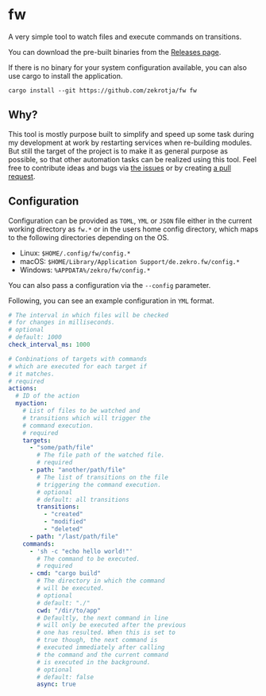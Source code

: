 # fw

A very simple tool to watch files and execute commands on transitions.

You can download the pre-built binaries from the [Releases page](https://github.com/zekroTJA/fw/releases).

If there is no binary for your system configuration available, you can also use cargo to install the application.
```
cargo install --git https://github.com/zekrotja/fw fw
```

## Why?

This tool is mostly purpose built to simplify and speed up some task during my development at work by restarting services when re-building modules. But still the target of the project is to make it as general purpose as possible, so that other automation tasks can be realized using this tool. Feel free to contribute ideas and bugs via [the issues](https://github.com/zekroTJA/fw/issues) or by creating [a pull request](https://github.com/zekroTJA/fw/compare).

## Configuration

Configuration can be provided as `TOML`, `YML` or `JSON` file either in the current working directory as `fw.*` or in the users home config directory, which maps to the following directories depending on the OS.
- Linux: `$HOME/.config/fw/config.*`
- macOS: `$HOME/Library/Application Support/de.zekro.fw/config.*`
- Windows: `%APPDATA%/zekro/fw/config.*`

You can also pass a configuration via the `--config` parameter.

Following, you can see an example configuration in `YML` format.
```yml
# The interval in which files will be checked
# for changes in milliseconds.
# optional
# default: 1000
check_interval_ms: 1000

# Conbinations of targets with commands
# which are executed for each target if
# it matches.
# required
actions:
  # ID of the action
  myaction:
    # List of files to be watched and
    # transitions which will trigger the
    # command execution.
    # required
    targets:
      - "some/path/file"
        # The file path of the watched file.
        # required
      - path: "another/path/file"
        # The list of transitions on the file
        # triggering the command execution.
        # optional
        # default: all transitions
        transitions:
          - "created"
          - "modified"
          - "deleted"
      - path: "/last/path/file"
    commands:
      - 'sh -c "echo hello world!"' 
        # The command to be executed.
        # required
      - cmd: "cargo build"
        # The directory in which the command
        # will be executed.
        # optional
        # default: "./"
        cwd: "/dir/to/app"
        # Defaultly, the next command in line
        # will only be executed after the previous
        # one has resulted. When this is set to
        # true though, the next command is
        # executed immediately after calling 
        # the command and the current command
        # is executed in the background.
        # optional
        # default: false
        async: true
```